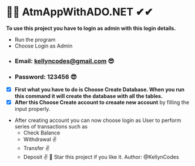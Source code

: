 # 👏👏 AtmAppWithADO.NET ✔✔
**To use this project you have to login as admin with this login details.**
- Run the program
- Choose Login as Admin
- ### Email: kellyncodes@gmail.com 😎
- ### Password: 123456 😎
* [x] **First what you have to do is Choose Create Database. When you run this command it will create the database with all the tables.**
* [x] **After this Choose Create account to creaate new account** by filling the input properly.
- After creating account you can now choose login as User to perform series of transactions such as
  - Check Balance
  - Withdrawal ✌
  - Transfer ✌
  - Deposit ✌
🤞 Star this project if you like it. 
Author: @KellynCodes
